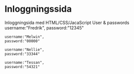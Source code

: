 # Inloggningssida
Inloggningsida med HTML/CSS/JacaScript
    User & passwords
    username:"Fredrik",
    password:"12345"
   
    username:"Melwin",
    password:"00000"
    
    username:"Nellie",
    password:"33344"
  
    username:"Tessan",
    password:"54321"

